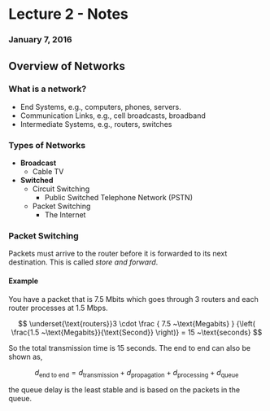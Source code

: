 # Lecture 2 - Notes  

### January 7, 2016  

## Overview of Networks

### What is a network? 

* End Systems, e.g., computers, phones, servers. 
* Communication Links, e.g., cell broadcasts, broadband
* Intermediate Systems, e.g., routers, switches


### Types of Networks

* __Broadcast__
    * Cable TV
* __Switched__
    * Circuit Switching
        * Public Switched Telephone Network (PSTN)
    * Packet Switching
        * The Internet

### Packet Switching

Packets must arrive to the router before it is forwarded to its next destination. This is called _store and forward_.

#### Example

You have a packet that is 7.5 Mbits which goes through 3 routers and each router processes at 1.5 Mbps.

$$
    \underset{\text{routers}}3 \cdot 
    \frac
    {
    7.5 ~\text{Megabits}
    }
    {\left(
    \frac{1.5 ~\text{Megabits}}{\text{Second}}
    \right)}
     = 15 ~\text{seconds}
$$

So the total transmission time is 15 seconds. The end to end can also be shown as,

$$
    d_\text{end to end} = d_\text{transmission} + d_\text{propagation} + d_\text{processing} + d_\text{queue}
$$

the queue delay is the least stable and is based on the packets in the queue.
